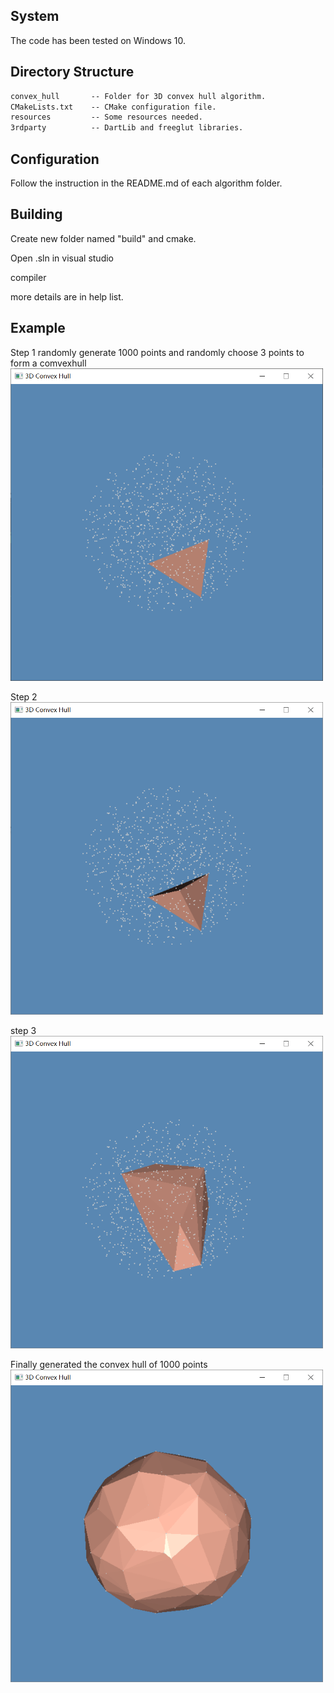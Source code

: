 ## System

The code has been tested on Windows 10.

## Directory Structure

``` txt
convex_hull       -- Folder for 3D convex hull algorithm. 
CMakeLists.txt    -- CMake configuration file.
resources         -- Some resources needed.
3rdparty          -- DartLib and freeglut libraries.
```

## Configuration

Follow the instruction in the README.md of each algorithm folder.

## Building 

Create new folder named "build" and cmake.

Open .sln in visual studio

compiler

more details are in help list.

## Example
Step 1 randomly generate 1000 points and randomly choose 3 points to form a comvexhull
<img src="https://raw.githubusercontent.com/chengengjian/ConvexHull/master/img/1.png" width="500" height="500" alt="step1"/><br/>

Step 2 
<img src="https://raw.githubusercontent.com/chengengjian/ConvexHull/master/img/2.png" width="500" height="500" alt="step2"/><br/>

step 3 
<img src="https://raw.githubusercontent.com/chengengjian/ConvexHull/master/img/3.png" width="500" height="500" alt="step3"/><br/>

Finally generated the convex hull of 1000 points
<img src="https://raw.githubusercontent.com/chengengjian/ConvexHull/master/img/final.png" width="500" height="500" alt="final"/><br/>
